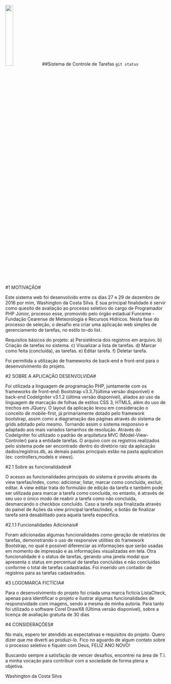 <img src="https://cloud.githubusercontent.com/assets/17282308/21560764/ebd79726-ce4a-11e6-8007-823fcac7a16b.png" width="22%"></img> 
##Sistema de Controle de Tarefas
`git status`

#1 MOTIVAÇÃO#

Este sistema web foi desenvolvido entre os dias 27 e 29 de dezembro de 2016 por mim, Washington da Costa Silva. E sua principal finalidade é servir como quesito de avaliação ao processo seletivo do cargo de Programador PHP Júnior, processo esse, promovido pelo órgão estadual Funceme - Fundação Cearense de Meteorologia e Recursos Hídricos. Nesta fase do processo de seleção, o desafio era criar uma aplicação web simples de gerenciamento de tarefas, no estilo to-do list.

Requisitos básicos do projeto:
a) Persistência dos registros em arquivo.
b) Criação de tarefas no sistema.
c) Visualizar a lista de tarefas.
d) Marcar como feita (concluída), as tarefas.
e) Editar tarefa.
f) Deletar tarefa.

Foi permitida a utilização de frameworks de back-end e front-end para o desenvolvimento do projeto.


#2 SOBRE A APLICAÇÃO DESENVOLVIDA#

Foi utilizada a linguagem de programação PHP, juntamente com os frameworks de front-end: Bootstrap v3.3.7(última versão disponível) e back-end CodeIgniter v3.1.2 (última versão disponível), aliados ao uso da linguagem de marcação de folhas de estilos CSS 3, HTML5, além do uso de trechos em JQuery. O layout da aplicação levou em consideração o conceito de mobile-first, já primariamente dotado pelo framework bootstrap, assim como a diagramação das páginas através do sistema de grids adotado pelo mesmo. Tornando assim o sistema responsivo e adaptado aos mais variados tamanhos de resolução. Através do CodeIgniter foi utilizado o padrão de arquitetura MVC (Model-View-Controler) para a entidade tarefas. O arquivo com os registros realizados pelo sistema pode ser encontrado dentro do diretório raiz da aplicação dados/registros.db, as demais pastas principais estão na pasta application (ex: controllers,models e views).

#2.1 Sobre as funcionalidades#

O acesso as funcionalidades principais do sistema é provido através da view tarefas/index, como: adicionar, listar, marcar como concluída, excluir, editar. A view editar trata do formuláio de edição da tarefa e também pode ser utilizada para marcar a tarefa como concluída, no entanto, é através de seu uso o único modo de reabrir a tarefa como não concluída, desmarcando o checkbox concluído. Caso a tarefa seja finalizada através do painel de Ações da view principal tarefas/index, o botão de finalizar tarefa será desabilitado para aquela tarefa especifica.

#2.1.1 Funcionalidades Adicionais#

Foram adicionadas algumas funcionalidades como geração de relatórios de tarefas, demonstrando o uso de responsive utilities do framework Bootstrap, no qual é possível diferenciar as informações que serão usadas em momento de impressão e as informações visualizadas em tela. Otra funcionalidade é o status de tarefas, gerando uma janela modal que apresenta o status em percentual de tarefas concluídas e não concluídas conforme o total de tarefas cadastradas. Foi inserido um contador de registros para as tarefas cadastrados.

#3 LOGOMARCA FICTÍCIA#

Para o desenvolvimento do projeto foi criada uma marca fictícia ListaCheck, apenas para identificar o projeto e ilustrar algumas funcionalidades de responsividade com imagens, sendo a mesma de minha autoria. Para tanto foi utilizado o software Corel DrawX8 (Última versão disponível), sobre a licença de avaliação gratuita de 30 dias

#4 CONSIDERAÇÕES#

No mais, espero ter atendido as expectativas e requisitos do projeto. Quero dizer que me diverti ao produzi-lo. Fico no aguardo de algum contato sobre o processo seletivo e fiquem com Deus, FELIZ ANO NOVO!

Buscando sempre a satisfação de vencer desafios, encontrei na área de T.I. a minha vocação para contribuir com a sociedade de forma plena e objetiva.

Washington da Costa Silva
